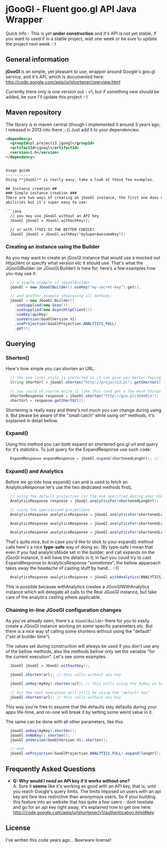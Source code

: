 jGooGl - Fluent goo.gl API Java Wrapper 
=======================================
Quick info - This is yet **under construction** and it's API is not yet stable, if you want to used if in a stable project, wait one week or be sure tu update the project next week :-)

General information
-------------------
**jGooGl** is an simple, yet pleasant to use, wrapper around Google's goo.gl service, and it's API,
which is documented here: http://code.google.com/apis/urlshortener/overview.html

Currently there only is one version out - v1, but if something new should be added, be sure I'll update this project :-)

Maven repository
----------------
The library is in maven central (though I implemented it around 3 years ago, I released in 2013 into there ;-)) 
Just add it to your dependencies:

```xml
<dependency>
  <groupId>pl.project13.jgoogl</groupId>
  <artifactId>jgoogl</artifactId>
  <version>1.0</version>
</dependency>


Usage guide
-----------
Using **jGooGl** is really easy, take a look at these few examples.

## Instance creation ##
### Simple instance creation ###
There are two ways of creating an jGooGl instance, the first one does not give you major tweaking
abilities but it's super easy to use:

```java
  // you may use jGooGl without an API key
  JGooGl jGooGl = JGooGl.withoutKey();

  // or with (THIS IS THE BETTER CHOICE)
  JGooGl jGooGl = JGooGl.withKey("mySuperAwesomeKey");
```

### Creating an instance using the Builder ###
As you may want to create an jGooGl instance that would use a mocked out httpclient or specify what version etc it should use.
That's what the JGooGlBuilder (or JGooGl.Builder) is here for, here's a few examples how you may use it:

```java
  // a simple example of JGooGlBuilder
  jGooGl = new JGooGlBuilder().useKey("my-secret-key").get();

  // and another example showcasing all methods:
  jGooGl = new JGooGl.Builder()
    .useSupplied(new Gson())
    .useSupplied(new AsyncHttpClient())
    .useKey(apiKey)
    .useVersion(GooGlVersion.V1)
    .useProjection(GooGlProjection.ANALYTICS_FULL)
    .get();
```

## Querying ##
### Shorten() ###
Here's how simple you can shorten an URL:

```java
  // the one-liner style is preferred as it can give you better Typing for expand requests
  String shortUrl = jGooGl.shorten("http://project13.pl").getShortUrl();

  // you could of course write it like this (and get a few more things out of ShortenResponse)
  ShortenResponse response = jGooGl.shorten("http://goo.gl/3X4m913");
  shortUrl = response.getShortUrl();
```

Shortening is really easy and there's not much you can change during using it.
But please be aware of the "small catch" while using on* methods, it's explained in detail bellow.

### Expand() ###
Using this method you can both expand an shortened goo.gl url and query for it's statistics.
To just query for the ExpandResponse use such code:

```java
  ExpandResponse expandResponse = jGooGl.expand(shortenedLongUrl); // this would be a url like: goo.gl/GOOGLSH
```

### Expand() and Analytics ###

Before we go into how expand() can and is used to fetch an AnalyticsResponse let's use the two dedicated methods firstL

```java
  // using the default projection (or the one specified during your GooGlBuilder phase)
  AnalyticsResponse response = jGooGl.analyticsFor(shortenedLongUrl);

  // using the specialized projections
  AnalyticsResponse analyticsResponse = jGooGl.analyticsFor(shortenedLongUrl, GooGlProjection.ANALYTICS_CLICKS);

  AnalyticsResponse analyticsResponse = jGooGl.analyticsFor(shortenedLongUrl, GooGlProjection.ANALYTICS_TOP_STRINGS);

  AnalyticsResponse analyticsResponse = jGooGl.analyticsFor(shortenedLongUrl, GooGlProjection.ANALYTICS_FULL);
```

That's quite nice, but in case you'd like to stick to your expand() method calls here's a nice **type-safe** way of doing so.
(By type-safe I mean that even if you had analyticsMode set in the builder, and call expands on the jGooGl instance, it will have the details in it,
in fact you could try to cast ExpandResponse to AnalyticsResponse "sometimes", the bellow apparoach takes away the headache of casting stuff by hand... :-))

```java
  AnalyticsResponse analyticsResponse = jGooGl.withAnalytics(ANALYTICS_FULL).expand(myShortUrl);
```

This is possible because withAnalytics creates a JGooGlWithAnalytics instance which will delegate all calls to the Real JGooGl instance,
but take care of the analytics casting where applicable.

### Chaining in-line JGooGl configuration changes ###
As you've already seen, there's a `JGooGlBuilder` there for you to easily create a JGooGl instance working on some specific parameters etc.
But there is a nice way of calling some shortens without using the "default" ("set at builder time").

The values set during construction will always be used if you don't use any of the bellow methods,
also the methods bellow only set the variable "for the current execution". Let's see some examples:

```java
  JGooGl jGooGl = JGooGl.withoutKey();

  jGooGl.shorten(url); // this calls without any key

  jGooGl.onKey(myKey).shorten(url); // this calls using the myKey as key

  // but the next execution will still be using the "default key"
  jGooGl.shorten(url); // this calls without any key
```

This way you're free to assume that the defaults stay defaults during your apps life-time,
and no-one will break it by setting some weird value in it.

The same can be done with all other parameters, like this:

```java
  jGooGl.onKey(myKey).shorten();
  jGooGl.onNoKey().shorten();
  jGooGl.onVersion(GooGlVersion.V1).shorten();

  // and
  jGooGl.onProjection(GooGlProjection.ANALYTICS_FULL).expand(longUrl);
```

Frequently Asked Questions
--------------------------
- **Q: Why would I need an API key if it works without one? <br/>**
  A: Sure it **seems** like it's working as good with an API key,
  that is, until you reach Google's query limits. The limits imposed on users with an api key
  are fare less restrictive than anonymous users. So if your building this feature into an website
  that has quite a few users - dont hesitate and go for an api key right away, it's explained how to 
  get one here: http://code.google.com/apis/urlshortener/v1/authentication.html#key

License
-------
I've written this code years ago... Beerware license!
